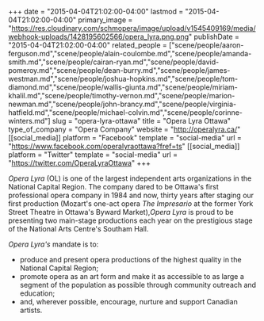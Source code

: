 +++
date = "2015-04-04T21:02:00-04:00"
lastmod = "2015-04-04T21:02:00-04:00"
primary_image = "https://res.cloudinary.com/schmopera/image/upload/v1545409169/media/webhook-uploads/1428195602566/opera_lyra.png.png"
publishDate = "2015-04-04T21:02:00-04:00"
related_people = ["scene/people/aaron-ferguson.md","scene/people/alain-coulombe.md","scene/people/amanda-smith.md","scene/people/cairan-ryan.md","scene/people/david-pomeroy.md","scene/people/dean-burry.md","scene/people/james-westman.md","scene/people/joshua-hopkins.md","scene/people/tom-diamond.md","scene/people/wallis-giunta.md","scene/people/miriam-khalil.md","scene/people/timothy-vernon.md","scene/people/marion-newman.md","scene/people/john-brancy.md","scene/people/virginia-hatfield.md","scene/people/michael-colvin.md","scene/people/corinne-winters.md"]
slug = "opera-lyra-ottawa"
title = "Opera Lyra Ottawa"
type_of_company = "Opera Company"
website = "http://operalyra.ca/"
[[social_media]]
platform = "Facebook"
template = "social-media"
url = "https://www.facebook.com/operalyraottawa?fref=ts"
[[social_media]]
platform = "Twitter"
template = "social-media"
url = "https://twitter.com/OperaLyraOttawa"
+++

<p>
	<em>Opera Lyra</em> (OL) is one of the largest independent arts organizations in the National Capital Region. The company dared to be Ottawa's first professional opera company in 1984 and now, thirty years after staging our first production (Mozart's one-act opera <em>The Impresario</em> at the former York Street Theatre in Ottawa's Byward Market),<em>Opera Lyra </em>is proud to be presenting two main-stage productions each year on the prestigious stage of the National Arts Centre's Southam Hall.
</p>
<p>
	<em>Opera Lyra's</em> mandate is to:
</p>
<ul>
	<li>produce and present opera productions of the highest quality in the National Capital Region;</li>
	<li>promote opera as an art form and make it as accessible to as large a segment of the population as possible through community outreach and education;</li>
	<li>and, wherever possible, encourage, nurture and support Canadian artists.</li>
</ul>
<p>
	<br>
</p>
